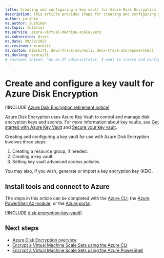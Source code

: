```yaml
---
title: Creating and configuring a key vault for Azure Disk Encryption
description: This article provides steps for creating and configuring a key vault for use with Azure Disk Encryption
author: ju-shim
ms.author: jushiman
ms.topic: tutorial
ms.service: azure-virtual-machine-scale-sets
ms.subservice: disks
ms.date: 09/23/2025
ms.reviewer: mimckitt
ms.custom: mimckitt, devx-track-azurecli, devx-track-azurepowershell
ms.devlang: azurecli
# Customer intent: "As an IT administrator, I want to create and configure a key vault for Azure Disk Encryption, so that I can securely manage disk encryption keys and enhance the security of my virtual machines."
---
```


# Create and configure a key vault for Azure Disk Encryption

[!INCLUDE [Azure Disk Encryption retirement notice](~/reusable-content/ce-skilling/azure/includes/security/azure-disk-encryption-retirement.md)]

Azure Disk Encryption uses Azure Key Vault to control and manage disk encryption keys and secrets.  For more information about key vaults, see [Get started with Azure Key Vault](/azure/key-vault/general/overview) and [Secure your key vault](/azure/key-vault/general/secure-your-key-vault).

Creating and configuring a key vault for use with Azure Disk Encryption involves three steps:

1. Creating a resource group, if needed.
2. Creating a key vault. 
3. Setting key vault advanced access policies.

You may also, if you wish, generate or import a key encryption key (KEK).

## Install tools and connect to Azure

The steps in this article can be completed with the [Azure CLI](/cli/azure/), the [Azure PowerShell Az module](/powershell/azure/), or the [Azure portal](https://portal.azure.com).

[!INCLUDE [disk-encryption-key-vault](~/reusable-content/ce-skilling/azure/includes/disk-encryption-key-vault.md)]
 
## Next steps

- [Azure Disk Encryption overview](disk-encryption-overview.md)
- [Encrypt a Virtual Machine Scale Sets using the Azure CLI](disk-encryption-cli.md)
- [Encrypt a Virtual Machine Scale Sets using the Azure PowerShell](disk-encryption-powershell.md)

